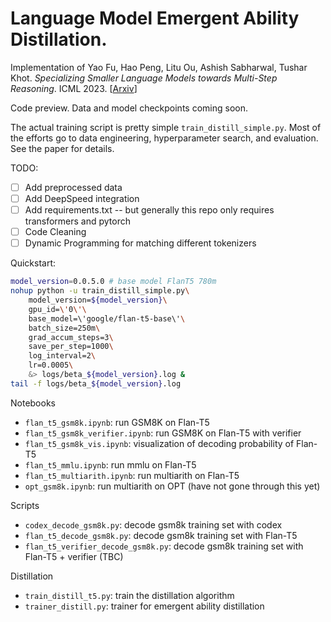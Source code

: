 # Language Model Emergent Ability Distillation. 

Implementation of Yao Fu, Hao Peng, Litu Ou, Ashish Sabharwal, Tushar Khot. _Specializing Smaller Language Models towards Multi-Step Reasoning_. ICML 2023. [[Arxiv](https://arxiv.org/abs/2301.12726)]

Code preview. Data and model checkpoints coming soon. 

The actual training script is pretty simple `train_distill_simple.py`. Most of the efforts go to data engineering, hyperparameter search, and evaluation. See the paper for details. 

TODO:
* [ ] Add preprocessed data
* [ ] Add DeepSpeed integration 
* [ ] Add requirements.txt -- but generally this repo only requires transformers and pytorch
* [ ] Code Cleaning
* [ ] Dynamic Programming for matching different tokenizers

Quickstart:
```bash
model_version=0.0.5.0 # base model FlanT5 780m
nohup python -u train_distill_simple.py\
    model_version=${model_version}\
    gpu_id=\'0\'\
    base_model=\'google/flan-t5-base\'\
    batch_size=250m\
    grad_accum_steps=3\
    save_per_step=1000\
    log_interval=2\
    lr=0.0005\
    &> logs/beta_${model_version}.log &
tail -f logs/beta_${model_version}.log
```


Notebooks 
* `flan_t5_gsm8k.ipynb`: run GSM8K on Flan-T5
* `flan_t5_gsm8k_verifier.ipynb`: run GSM8K on Flan-T5 with verifier
* `flan_t5_gsm8k_vis.ipynb`: visualization of decoding probability of Flan-T5
* `flan_t5_mmlu.ipynb`: run mmlu on Flan-T5
* `flan_t5_multiarith.ipynb`: run multiarith on Flan-T5
* `opt_gsm8k.ipynb`: run multiarith on OPT (have not gone through this yet)

Scripts
* `codex_decode_gsm8k.py`: decode gsm8k training set with codex
* `flan_t5_decode_gsm8k.py`: decode gsm8k training set with Flan-T5
* `flan_t5_verifier_decode_gsm8k.py`: decode gsm8k training set with Flan-T5 + verifier (TBC)

Distillation 
* `train_distill_t5.py`: train the distillation algorithm 
* `trainer_distill.py`: trainer for emergent ability distillation 

